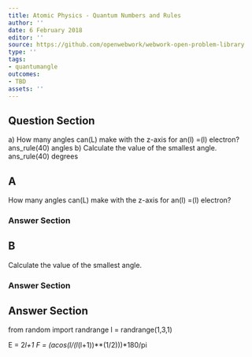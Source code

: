 ```yaml
---
title: Atomic Physics - Quantum Numbers and Rules
author: ''
date: 6 February 2018
editor: ''
source: https://github.com/openwebwork/webwork-open-problem-library
type: ''
tags:
- quantumangle
outcomes:
- TBD
assets: ''
---
```


## Question Section 

a) How many angles can(L) make with the z-axis for an(l) =(l) electron?
ans_rule(40) angles
b) Calculate the value of the smallest angle.
ans_rule(40) degrees

## A
How many angles can(L) make with the z-axis for an(l) =(l) electron?
### Answer Section
## B
Calculate the value of the smallest angle.
### Answer Section


## Answer Section

from random import randrange
l = randrange(1,3,1)

E = 2*l+1
F = (acos(l/(l*(l+1))**(1/2)))*180/pi